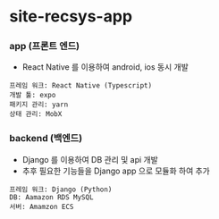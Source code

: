 # site-recsys-app

### app (프론트 엔드)
- React Native 를 이용하여 android, ios 동시 개발
```
프레임 워크: React Native (Typescript)
개발 툴: expo
패키지 관리: yarn
상태 관리: MobX
```

### backend (백엔드)
- Django 를 이용하여 DB 관리 및 api 개발
- 추후 필요한 기능들을 Django app 으로 모듈화 하여 추가
```
프레임 워크: Django (Python)
DB: Aamazon RDS MySQL
서버: Amamzon ECS
```